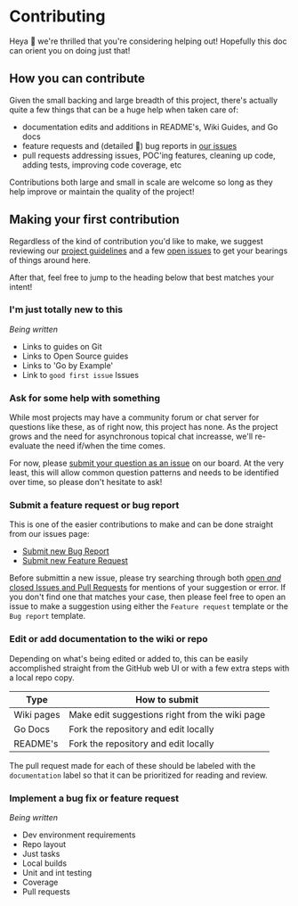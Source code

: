 # Contributing

Heya :wave: we're thrilled that you're considering helping out! Hopefully this
doc can orient you on doing just that!

## How you can contribute

Given the small backing and large breadth of this project, there's actually
quite a few things that can be a huge help when taken care of:

- documentation edits and additions in README's, Wiki Guides, and Go docs
- feature requests and (detailed :eyes:) bug reports in [our
  issues](https://github.com/loksonarius/mcsm/issues)
- pull requests addressing issues, POC'ing features, cleaning up code, adding
  tests, improving code coverage, etc

Contributions both large and small in scale are welcome so long as they help
improve or maintain the quality of the project!

## Making your first contribution

Regardless of the kind of contribution you'd like to make, we suggest reviewing
our [project guidelines](GUIDELINES.md) and a few [open
issues](https://github.com/loksonarius/mcsm/issues) to get your bearings of
things around here.

After that, feel free to jump to the heading below that best matches your
intent!

### I'm just totally new to this

_Being written_

- Links to guides on Git
- Links to Open Source guides
- Links to 'Go by Example'
- Link to `good first issue` Issues

### Ask for some help with something

While most projects may have a community forum or chat server for questions like
these, as of right now, this project has none. As the project grows and the need
for asynchronous topical chat increasse, we'll re-evaluate the need if/when the
time comes.

For now, please [submit your question as an
issue](https://github.com/loksonarius/mcsm/issues/new?assignees=&labels=question&template=general-question.md&title=)
on our board. At the very least, this will allow common question patterns and
needs to be identified over time, so please don't hesitate to ask!

### Submit a feature request or bug report

This is one of the easier contributions to make and can be done straight from
our issues page:

- [Submit new Bug Report](https://github.com/loksonarius/mcsm/issues/new?assignees=&labels=bug&template=bug_report.md&title=)
- [Submit new Feature Request](https://github.com/loksonarius/mcsm/issues/new?assignees=&labels=enhancement&template=feature_request.md&title=)

Before submittin a new issue, please try searching through both [open _and_
closed Issues and Pull Requests](https://github.com/loksonarius/mcsm/issues?q=)
for mentions of your suggestion or error. If you don't find one that matches
your case, then please feel free to open an issue to make a suggestion using
either the `Feature request` template or the `Bug report` template.

### Edit or add documentation to the wiki or repo

Depending on what's being edited or added to, this can be easily accomplished
straight from the GitHub web UI or with a few extra steps with a local repo
copy.

| Type       | How to submit                                  |
| ---------- | ---------------------------------------------- |
| Wiki pages | Make edit suggestions right from the wiki page |
| Go Docs    | Fork the repository and edit locally           |
| README's   | Fork the repository and edit locally           |

The pull request made for each of these should be labeled with the
`documentation` label so that it can be prioritized for reading and review.

### Implement a bug fix or feature request

_Being written_

- Dev environment requirements
- Repo layout
- Just tasks
- Local builds
- Unit and int testing
- Coverage
- Pull requests
